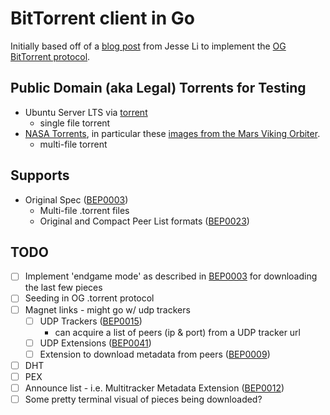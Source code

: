 # BitTorrent client in Go

Initially based off of a [blog post][jl-blog-post] from Jesse Li to implement the [OG BitTorrent protocol][BEP0003].

## Public Domain (aka Legal) Torrents for Testing
-  Ubuntu Server LTS via [torrent][ubuntu-torrent-url]
    - single file torrent
- [NASA Torrents][nasa-torrents], in particular these [images from the Mars Viking Orbiter][example-nasa-torrent].
    - multi-file torrent
<!-- todo add the mosaic from nasa?! -->

## Supports
- Original Spec ([BEP0003][])
    - Multi-file .torrent files
    - Original and Compact Peer List formats ([BEP0023][])

## TODO
- [ ] Implement 'endgame mode' as described in [BEP0003][] for downloading the last few pieces
- [ ] Seeding in OG .torrent protocol
- [ ] Magnet links - might go w/ udp trackers
    - [ ] UDP Trackers ([BEP0015][])
        - can acquire a list of peers (ip & port) from a UDP tracker url
    - [ ] UDP Extensions ([BEP0041][])
    - [ ] Extension to download metadata from peers ([BEP0009][])
- [ ] DHT
- [ ] PEX
- [ ] Announce list - i.e. Multitracker Metadata Extension ([BEP0012])
- [ ] Some pretty terminal visual of pieces being downloaded?

<!-- reference links -->
[jl-blog-post]: https://blog.jse.li/posts/torrent/
[ubuntu-torrent-url]: https://ubuntu.com/download/alternative-downloads
[BEP0003]: http://bittorrent.org/beps/bep_0003.html 'original bittorrent spec'
[BEP0015]: http://bittorrent.org/beps/bep_0015.html 'UDP Trackers'
[BEP0009]:  http://bittorrent.org/beps/bep_0009.html 'Extension for Peers to Send Metadata Files'
[BEP0041]: http://bittorrent.org/beps/bep_0041.html 'UDP Extensions'
[BEP0012]: http://bittorrent.org/beps/bep_0012.html 'Multitracker Metadata Extension'
[nasa-torrents]: https://academictorrents.com/collection/nasa-datasets 'Archives of NASA torrents'
[example-nasa-torrent]: https://academictorrents.com/details/059ed25558b4587143db637ac3ca94bebb57d88d
[BEP0023]: http://bittorrent.org/beps/bep_0023.html 'Compact Peer Lists'